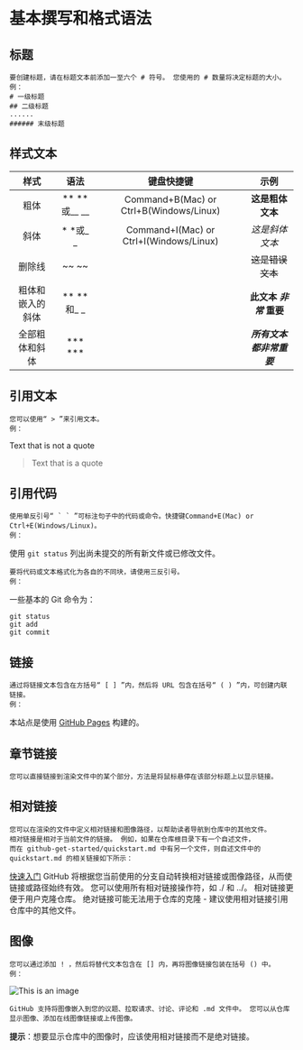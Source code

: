 # 基本撰写和格式语法
  ## 标题
    要创建标题，请在标题文本前添加一至六个 # 符号。 您使用的 # 数量将决定标题的大小。
    例：
    # 一级标题
    ## 二级标题
    ......
    ###### 末级标题
    
  ## 样式文本
    
   |      样式      |      语法      |               键盘快捷键               |            示例            |
   |:--------------:|:--------------:|:--------------------------------------:|:--------------------------:|
   |粗体            |** **或__ __    |Command+B(Mac) or Ctrl+B(Windows/Linux) |**这是粗体文本**            |
   |斜体            |* *或_ _        |Command+I(Mac) or Ctrl+I(Windows/Linux) |_这是斜体文本_              |
   |删除线          |~~ ~~           |                                        |~~这是错误文本~~            |
   |粗体和嵌入的斜体|** **和_ _      |                                        |**此文本 _非常_ 重要**      |
   |全部粗体和斜体  |*** ***         |                                        |***所有文本都非常重要***    |
  
  ## 引用文本
    您可以使用“ > ”来引用文本。
    例：
Text that is not a quote
> Text that is a quote

  ## 引用代码
    使用单反引号“ ` ` ”可标注句子中的代码或命令。快捷键Command+E(Mac) or Ctrl+E(Windows/Linux)。
    例：
使用 `git status` 列出尚未提交的所有新文件或已修改文件。
    
    要将代码或文本格式化为各自的不同块，请使用三反引号。
    例：
一些基本的 Git 命令为：
```
git status
git add
git commit
```

  ## 链接
    通过将链接文本包含在方括号“ [ ] ”内，然后将 URL 包含在括号“ ( ) ”内，可创建内联链接。
    例：
本站点是使用 [GitHub Pages](https://pages.github.com/) 构建的。

  ## 章节链接
    您可以直接链接到渲染文件中的某个部分，方法是将鼠标悬停在该部分标题上以显示链接。
    
  ## 相对链接
    您可以在渲染的文件中定义相对链接和图像路径，以帮助读者导航到仓库中的其他文件。
    相对链接是相对于当前文件的链接。 例如，如果在仓库根目录下有一个自述文件，
    而在 github-get-started/quickstart.md 中有另一个文件，则自述文件中的 quickstart.md 的相关链接如下所示：
   [快速入门](github-get-started/quickstart.md)
    GitHub 将根据您当前使用的分支自动转换相对链接或图像路径，从而使链接或路径始终有效。 您可以使用所有相对链接操作符，如 ./ 和 ../。
    相对链接更便于用户克隆仓库。 绝对链接可能无法用于仓库的克隆 - 建议使用相对链接引用仓库中的其他文件。
    
  ## 图像
    您可以通过添加 ! ，然后将替代文本包含在 [] 内，再将图像链接包装在括号 () 中。
    例：
   ![This is an image](https://myoctocat.com/assets/images/base-octocat.svg)
    
    GitHub 支持将图像嵌入到您的议题、拉取请求、讨论、评论和 .md 文件中。 您可以从仓库显示图像、添加在线图像链接或上传图像。
   **提示**：想要显示仓库中的图像时，应该使用相对链接而不是绝对链接。
  
